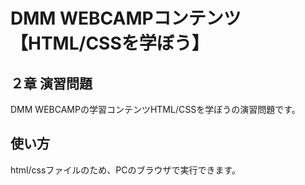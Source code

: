 # DMM WEBCAMPコンテンツ【HTML/CSSを学ぼう】
## ２章 演習問題

DMM WEBCAMPの学習コンテンツHTML/CSSを学ぼうの演習問題です。

## 使い方

html/cssファイルのため、PCのブラウザで実行できます。
